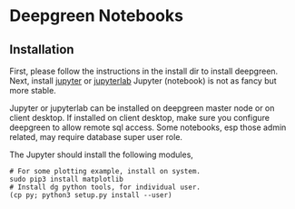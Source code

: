 Deepgreen Notebooks
====================

Installation
-------------

First, please follow the instructions in the install dir to install deepgreen.
Next, install [jupyter](http://jupyter.org/install) or [jupyterlab](https://github.com/jupyterlab/jupyterlab#installation)
Jupyter (notebook) is not as fancy but more stable.

Jupyter or jupyterlab can be installed on deepgreen master node or on 
client desktop.  If installed on client desktop, make sure you configure
deepgreen to allow remote sql access.  Some notebooks, esp those admin 
related, may require database super user role.

The Jupyter should install the following modules,
```
# For some plotting example, install on system.
sudo pip3 install matplotlib
# Install dg python tools, for individual user.
(cp py; python3 setup.py install --user)
```
